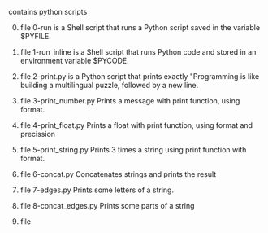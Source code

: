 contains python scripts

0. file 0-run is a Shell script that runs a Python script saved in the variable $PYFILE.

1. file 1-run_inline is a Shell script that runs Python code and stored in an environment variable $PYCODE.

2. file 2-print.py is  a Python script that prints exactly "Programming is like building a multilingual puzzle, followed by a new line.

3. file 3-print_number.py Prints a message with print function, using format.

4. file 4-print_float.py Prints a float with print function, using format and precission

5. file 5-print_string.py Prints 3 times a string using print function with format.

6. file 6-concat.py Concatenates strings and prints the result

7. file 7-edges.py Prints some letters of a string.

8. file 8-concat_edges.py Prints some parts of a string

9. file
